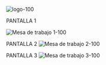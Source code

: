 ![logo-100](https://user-images.githubusercontent.com/46663486/58751585-03fdb500-8466-11e9-98be-41e449065adf.jpg)


PANTALLA 1

![Mesa de trabajo 1-100](https://user-images.githubusercontent.com/46663486/58750599-140f9780-845a-11e9-88c8-4ae16af00f45.jpg)


PANTALLA 2
![Mesa de trabajo 2-100](https://user-images.githubusercontent.com/46663486/58750600-170a8800-845a-11e9-9911-d15b309e694c.jpg)

PANTALLA 3
![Mesa de trabajo 3-100](https://user-images.githubusercontent.com/46663486/58750601-17a31e80-845a-11e9-863d-1a8a67a24a6b.jpg)

